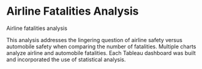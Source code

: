 # Airline Fatalities Analysis
Airline fatalities analysis

This analysis addresses the lingering question of airline safety versus automobile safety when 
comparing the number of fatalities. Multiple charts analyze airline and automobile fatalities. 
Each Tableau dashboard was built and incorporated the use of statistical analysis.
